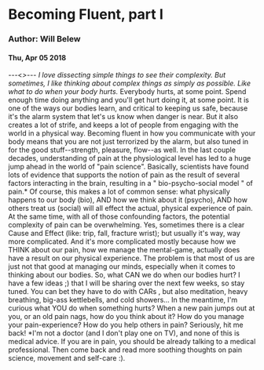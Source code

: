 # Becoming Fluent, part I
### Author: Will Belew
#### Thu, Apr 05 2018
---<*>---
I love dissecting simple things to see their complexity. But sometimes, I like thinking about complex things as simply as possible. Like what to do when your body hurts.* Everybody hurts, at some point. Spend enough time doing anything and you'll get hurt doing it, at some point. It is one of the ways our bodies learn, and critical to keeping us safe, because it's the alarm system that let's us know when danger is near. But it also creates a lot of strife, and keeps a lot of people from engaging with the world in a physical way.  Becoming fluent in how you communicate with your body means that you are not just terrorized by the alarm, but also tuned in for the good stuff--strength, pleasure, flow--as well. In the last couple decades, understanding of pain at the physiological level has led to a huge jump ahead in the world of "pain science". Basically, scientists have found lots of evidence that supports the notion of pain as the result of several factors interacting in the brain, resulting in a " bio-psycho-social model " of pain.* Of course, this makes a lot of common sense: what physically happens to our body (bio), AND how we think about it (psycho), AND how others treat us (social) will all effect the actual, physical experience of pain. At the same time, with all of those confounding factors, the potential complexity of pain can be overwhelming. Yes, sometimes there is a clear Cause and Effect (like: trip, fall, fracture wrist); but usually it's way, way more complicated. And it's more complicated mostly because how we THINK about our pain, how we manage the mental-game, actually does have a result on our physical experience. The problem is that most of us are just not that good at managing our minds, especially when it comes to thinking about our bodies. So, what CAN we do when our bodies hurt? I have a few ideas ;) that I will be sharing over the next few weeks, so stay tuned. You can bet they have to do with  CARs , but also meditation, heavy breathing, big-ass kettlebells, and cold showers... In the meantime, I'm curious what YOU do when something hurts? When a new pain jumps out at you, or an old pain nags, how do you think about it? How do you manage your pain-experience? How do you help others in pain? Seriously, hit me back! *I'm not a doctor (and I don't play one on TV), and none of this is medical advice. If you are in pain, you should be already talking to a medical professional. Then come back and read more soothing thoughts on pain science, movement and self-care :).
                        
